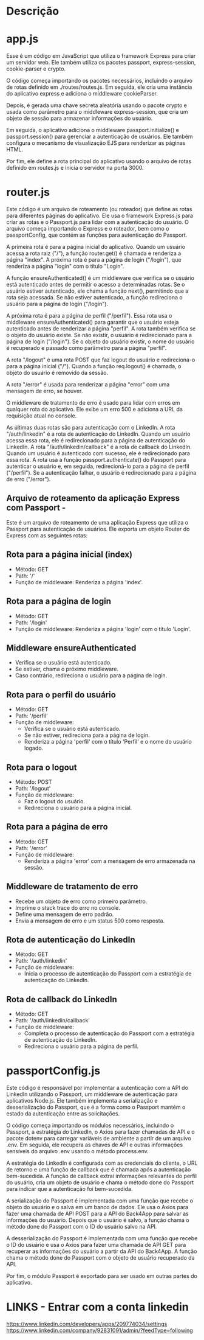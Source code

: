 # Descrição

# app.js

Esse é um código em JavaScript que utiliza o framework Express para criar um servidor web. Ele também utiliza os pacotes passport, express-session, cookie-parser e crypto.

O código começa importando os pacotes necessários, incluindo o arquivo de rotas definido em ./routes/routes.js. Em seguida, ele cria uma instância do aplicativo express e adiciona o middleware cookieParser.

Depois, é gerada uma chave secreta aleatória usando o pacote crypto e usada como parâmetro para o middleware express-session, que cria um objeto de sessão para armazenar informações do usuário.

Em seguida, o aplicativo adiciona o middleware passport.initialize() e passport.session() para gerenciar a autenticação de usuários. Ele também configura o mecanismo de visualização EJS para renderizar as páginas HTML.

Por fim, ele define a rota principal do aplicativo usando o arquivo de rotas definido em routes.js e inicia o servidor na porta 3000.

# router.js

Este código é um arquivo de roteamento (ou roteador) que define as rotas para diferentes páginas do aplicativo. Ele usa o framework Express.js para criar as rotas e o Passport.js para lidar com a autenticação do usuário. O arquivo começa importando o Express e o roteador, bem como o passportConfig, que contém as funções para autenticação do Passport.

A primeira rota é para a página inicial do aplicativo. Quando um usuário acessa a rota raiz ("/"), a função router.get() é chamada e renderiza a página "index". A próxima rota é para a página de login ("/login"), que renderiza a página "login" com o título "Login".

A função ensureAuthenticated() é um middleware que verifica se o usuário está autenticado antes de permitir o acesso a determinadas rotas. Se o usuário estiver autenticado, ele chama a função next(), permitindo que a rota seja acessada. Se não estiver autenticado, a função redireciona o usuário para a página de login ("/login").

A próxima rota é para a página de perfil ("/perfil"). Essa rota usa o middleware ensureAuthenticated() para garantir que o usuário esteja autenticado antes de renderizar a página "perfil". A rota também verifica se o objeto do usuário existe. Se não existir, o usuário é redirecionado para a página de login ("/login"). Se o objeto do usuário existir, o nome do usuário é recuperado e passado como parâmetro para a página "perfil".

A rota "/logout" é uma rota POST que faz logout do usuário e redireciona-o para a página inicial ("/"). Quando a função req.logout() é chamada, o objeto do usuário é removido da sessão.

A rota "/error" é usada para renderizar a página "error" com uma mensagem de erro, se houver.

O middleware de tratamento de erro é usado para lidar com erros em qualquer rota do aplicativo. Ele exibe um erro 500 e adiciona a URL da requisição atual no console.

As últimas duas rotas são para autenticação com o LinkedIn. A rota "/auth/linkedin" é a rota de autenticação do LinkedIn. Quando um usuário acessa essa rota, ele é redirecionado para a página de autenticação do LinkedIn. A rota "/auth/linkedin/callback" é a rota de callback do LinkedIn. Quando um usuário é autenticado com sucesso, ele é redirecionado para essa rota. A rota usa a função passport.authenticate() do Passport para autenticar o usuário e, em seguida, redirecioná-lo para a página de perfil ("/perfil"). Se a autenticação falhar, o usuário é redirecionado para a página de erro ("/error").

## Arquivo de roteamento da aplicação Express com Passport -
Este é um arquivo de roteamento de uma aplicação Express que utiliza o Passport para autenticação de usuários. Ele exporta um objeto Router do Express com as seguintes rotas:

## Rota para a página inicial (index)

- Método: GET
- Path: '/'
- Função de middleware: Renderiza a página 'index'.

## Rota para a página de login

- Método: GET
- Path: '/login'
- Função de middleware: Renderiza a página 'login' com o título 'Login'.

## Middleware ensureAuthenticated

- Verifica se o usuário está autenticado.
- Se estiver, chama o próximo middleware.
- Caso contrário, redireciona o usuário para a página de login.

## Rota para o perfil do usuário

- Método: GET
- Path: '/perfil'
- Função de middleware: 
    - Verifica se o usuário está autenticado. 
    - Se não estiver, redireciona para a página de login. 
    - Renderiza a página 'perfil' com o título 'Perfil' e o nome do usuário logado.

## Rota para o logout

- Método: POST
- Path: '/logout'
- Função de middleware: 
    - Faz o logout do usuário. 
    - Redireciona o usuário para a página inicial.

## Rota para a página de erro

- Método: GET
- Path: '/error'
- Função de middleware: 
    - Renderiza a página 'error' com a mensagem de erro armazenada na sessão.

## Middleware de tratamento de erro

- Recebe um objeto de erro como primeiro parâmetro.
- Imprime o stack trace do erro no console.
- Define uma mensagem de erro padrão.
- Envia a mensagem de erro e um status 500 como resposta.

## Rota de autenticação do LinkedIn

- Método: GET
- Path: '/auth/linkedin'
- Função de middleware: 
    - Inicia o processo de autenticação do Passport com a estratégia de autenticação do LinkedIn.

## Rota de callback do LinkedIn

- Método: GET
- Path: '/auth/linkedin/callback'
- Função de middleware: 
    - Completa o processo de autenticação do Passport com a estratégia de autenticação do LinkedIn. 
    - Redireciona o usuário para a página de perfil.


# passportConfig.js

Este código é responsável por implementar a autenticação com a API do LinkedIn utilizando o Passport, um middleware de autenticação para aplicativos Node.js. Ele também implementa a serialização e desserialização do Passport, que é a forma como o Passport mantém o estado da autenticação entre as solicitações.

O código começa importando os módulos necessários, incluindo o Passport, a estratégia do LinkedIn, o Axios para fazer chamadas de API e o pacote dotenv para carregar variáveis de ambiente a partir de um arquivo .env. Em seguida, ele recupera as chaves de API e outras informações sensíveis do arquivo .env usando o método process.env.

A estratégia do LinkedIn é configurada com as credenciais do cliente, o URL de retorno e uma função de callback que é chamada após a autenticação bem-sucedida. A função de callback extrai informações relevantes do perfil do usuário, cria um objeto de usuário e chama o método done do Passport para indicar que a autenticação foi bem-sucedida.

A serialização do Passport é implementada com uma função que recebe o objeto do usuário e o salva em um banco de dados. Ele usa o Axios para fazer uma chamada de API POST para a API do Back4App para salvar as informações do usuário. Depois que o usuário é salvo, a função chama o método done do Passport com o ID do usuário salvo na API.

A desserialização do Passport é implementada com uma função que recebe o ID do usuário e usa o Axios para fazer uma chamada de API GET para recuperar as informações do usuário a partir da API do Back4App. A função chama o método done do Passport com o objeto de usuário recuperado da API.

Por fim, o módulo Passport é exportado para ser usado em outras partes do aplicativo.

# LINKS - Entrar com a conta linkedin
https://www.linkedin.com/developers/apps/209774034/settings
https://www.linkedin.com/company/92831091/admin/?feedType=following